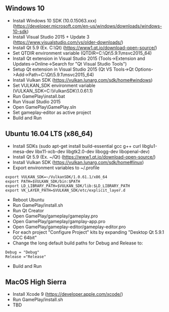 Windows 10
----------
- Install Windows 10 SDK (10.0.15063.xxx)    (https://developer.microsoft.com/en-us/windows/downloads/windows-10-sdk)
- Install Visual Studio 2015 + Update 3      (https://www.visualstudio.com/vs/older-downloads/)
- Install Qt 5.9  (Ex. C:\Qt)                (https://www1.qt.io/download-open-source/)
- Set QTDIR environment variable             (QTDIR=C:\Qt\5.9.1\msvc2015_64)
- Install Qt extension in Visual Studio 2015 (Tools->Extension and Updates->Online->Search for "Qt Visual Studio Tools")
- Setup Qt extension in Visual Studio 2015   (Qt VS Tools->Qt Options->Add->Path=C:\Qt\5.9.1\msvc2015_64)
- Install Vulkan SDK                         (https://vulkan.lunarg.com/sdk/home#windows)
- Set VULKAN_SDK environment variable        (VULKAN_SDK=C:\VulkanSDK\1.0.61.1)
- Run GamePlay\install.bat
- Run Visual Studio 2015
- Open GamePlay\GamePlay.sln
- Set gameplay-editor as active project
- Build and Run

Ubuntu 16.04 LTS (x86_64)
-------------------------
- Install SDKs                              (sudo apt-get install build-essential gcc g++ curl libglu1-mesa-dev libx11-xcb-dev libgtk2.0-dev libogg-dev libopenal-dev)
- Install Qt 5.9 (Ex. ~/Qt)                 (https://www1.qt.io/download-open-source/)
- Install Vulkan SDK                        (https://vulkan.lunarg.com/sdk/home#linux)
- Export environment variables to  ~/.profile
```
export VULKAN_SDK=~/VulkanSDK/1.0.61.1/x86_64 
export PATH=$VULKAN_SDK/bin:$PATH
export LD_LIBRARY_PATH=$VULKAN_SDK/lib:$LD_LIBRARY_PATH
export VK_LAYER_PATH=$VULKAN_SDK/etc/explicit_layer.d
```
- Reboot Ubuntu
- Run GamePlay/install.sh
- Run Qt Creator
- Open GamePlay/gameplay/gameplay.pro
- Open GamePlay/gameplay/gamplay-app.pro 
- Open GamePlay/gameplay-editor/gameplay-editor.pro
- For each project "Configure Project" kits by expanding "Desktop Qt 5.9.1 GCC 64bit"
- Change the long default build paths for Debug and Release to:
```
Debug = "Debug"
Release ="Release"
```
- Build and Run

MacOS High Sierra 
-----------------
- Install Xcode 9                           (https://developer.apple.com/xcode/)
- Run GamePlay/install.sh
- TBD